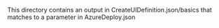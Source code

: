 ﻿This directory contains an output in CreateUIDefinition.json/basics that matches to a parameter in AzureDeploy.json
